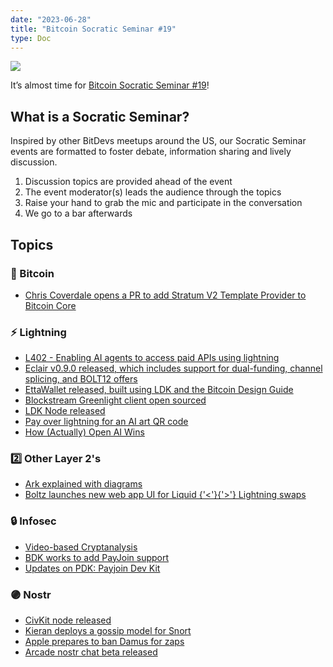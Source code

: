 ```yaml
---
date: "2023-06-28"
title: "Bitcoin Socratic Seminar #19"
type: Doc
---
```


![](https://atlantabitdevs.org/content/uploads/2023/06/ATLBitDevs_2023-06-28_socratic-1568x882.jpg)

It’s almost time for <a href="https://www.meetup.com/atlantabitdevs/events/293790580/">Bitcoin Socratic Seminar #19</a>!

## What is a Socratic Seminar?

Inspired by other BitDevs meetups around the US, our Socratic Seminar events
are formatted to foster debate, information sharing and lively discussion.

  1. Discussion topics are provided ahead of the event
  2. The event moderator(s) leads the audience through the topics
  3. Raise your hand to grab the mic and participate in the conversation
  4. We go to a bar afterwards

## Topics

### 🧡 Bitcoin

  * <a href="https://twitter.com/pavlenex/status/1671099936296017920">Chris Coverdale opens a PR to add Stratum V2 Template Provider to Bitcoin Core</a>

### ⚡️ Lightning

  * <a href="https://twitter.com/alysekilleen/status/1671340406829895680?s=46&t=z7EFTvGoY9h3RSvVOknTbQ">L402 - Enabling AI agents to access paid APIs using lightning</a>
  * <a href="https://github.com/ACINQ/eclair/releases/tag/v0.9.0">Eclair v0.9.0 released, which includes support for dual-funding, channel splicing, and BOLT12 offers</a>
  * <a href="https://rukundo.mataroa.blog/blog/introducing-ettawallet/">EttaWallet released, built using LDK and the Bitcoin Design Guide</a>
  * <a href="https://twitter.com/Snyke/status/1666096470884515840">Blockstream Greenlight client open sourced</a>
  * <a href="https://lightningdevkit.org/blog/announcing-ldk-node/">LDK Node released</a>
  * <a href="https://qr-ai.netlify.app/">Pay over lightning for an AI art QR code</a>
  * <a href="https://hivemind.vc/ai/">How (Actually) Open AI Wins</a>

### 2️⃣ Other Layer 2's

  * <a href="https://twitter.com/_AlexLewin/status/1667185028768452611">Ark explained with diagrams</a>
  * <a href="https://blog.boltz.exchange/p/introducing-our-new-boltz-web-app">Boltz launches new web app UI for Liquid {'<'}{'>'} Lightning swaps</a>

### 🔒 Infosec

  * <a href="https://www.nassiben.com/video-based-crypta">Video-based Cryptanalysis</a>
  * <a href="https://twitter.com/moneyball/status/1670856010997833728?s=46&t=LhbSwnNrOlRHFLM2Ewslog">BDK works to add PayJoin support</a>
  * <a href="https://payjoindevkit.org/blog/pdk-an-sdk-for-payjoin-transactions/">Updates on PDK: Payjoin Dev Kit</a>

### 🟣 Nostr

  * <a href="https://github.com/civkit/civkit-node">CivKit node released</a>
  * <a href="https://snort.social/e/nevent1qqs27uj7gn3870xy6dcgvttclw8z3uftdavwkp9wqs4qne6jjfdj0pqppemhxue69uhkummn9ekx7mp0qy2hwumn8ghj7un9d3shjtnyv9kh2uewd9hj7d5mdfj">Kieran deploys a gossip model for Snort</a>
  * <a href="https://twitter.com/damusapp/status/1668529709867495424">Apple prepares to ban Damus for zaps</a>
  * <a href="https://twitter.com/TheArcadeApp/status/1668309059601149989">Arcade nostr chat beta released</a>